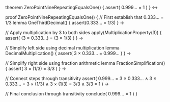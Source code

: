 
theorem ZeroPointNineRepeatingEqualsOne() {
  assert(
    0.999... = 1
  )
} ↔

proof ZeroPointNineRepeatingEqualsOne() {
  // First establish that 0.333... = 1/3
  lemma OneThirdDecimal() {
    assert(0.333... = 1/3)
  } →

  // Apply multiplication by 3 to both sides
  apply(MultiplicationProperty(3)) {
    assert(
      (3 × 0.333...) = (3 × 1/3)
    )
  } →

  // Simplify left side using decimal multiplication
  lemma DecimalMultiplication() {
    assert(
      3 × 0.333... = 0.999...
    )
  } →

  // Simplify right side using fraction arithmetic
  lemma FractionSimplification() {
    assert(
      3 × (1/3) = 3/3
    )
  } →

  // Connect steps through transitivity
  assert(
    0.999... = 3 × 0.333... ∧
    3 × 0.333... = 3 × (1/3) ∧
    3 × (1/3) = 3/3 ∧
    3/3 = 1
  ) →

  // Final conclusion through transitivity
  conclude(
    0.999... = 1
  )
}
